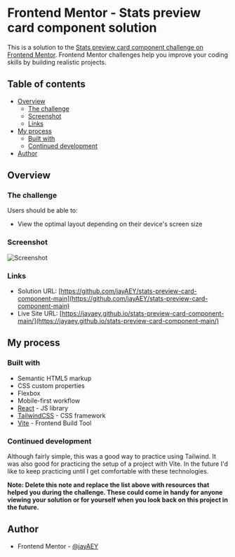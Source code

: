 # Frontend Mentor - Stats preview card component solution

This is a solution to the [Stats preview card component challenge on Frontend Mentor](https://www.frontendmentor.io/challenges/stats-preview-card-component-8JqbgoU62). Frontend Mentor challenges help you improve your coding skills by building realistic projects.

## Table of contents

- [Overview](#overview)
  - [The challenge](#the-challenge)
  - [Screenshot](#screenshot)
  - [Links](#links)
- [My process](#my-process)
  - [Built with](#built-with)
  - [Continued development](#continued-development)
- [Author](#author)

## Overview

### The challenge

Users should be able to:

- View the optimal layout depending on their device's screen size

### Screenshot

![Screenshot](../images/Stats-preview-card-component-mobile-screenshot.png)

### Links

- Solution URL: [https://github.com/jayAEY/stats-preview-card-component-main](https://github.com/jayAEY/stats-preview-card-component-main)
- Live Site URL: [https://jayaey.github.io/stats-preview-card-component-main/](https://jayaey.github.io/stats-preview-card-component-main/)

## My process

### Built with

- Semantic HTML5 markup
- CSS custom properties
- Flexbox
- Mobile-first workflow
- [React](https://reactjs.org/) - JS library
- [TailwindCSS](https://nextjs.org/) - CSS framework
- [Vite](https://vitejs.dev/) - Frontend Build Tool

### Continued development

Although fairly simple, this was a good way to practice using Tailwind. It was also good for practicing the setup of a project with Vite. In the future I'd like to keep practicing until I get comfortable with these technologies.

**Note: Delete this note and replace the list above with resources that helped you during the challenge. These could come in handy for anyone viewing your solution or for yourself when you look back on this project in the future.**

## Author

- Frontend Mentor - [@jayAEY](https://www.frontendmentor.io/profile/jayAEY)
